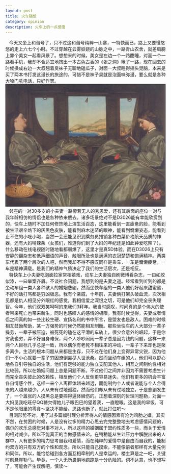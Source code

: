```yaml
---
layout: post
title: 火车随想
category: opinion
description: 火车上的一点感悟
---
```

&nbsp;&nbsp;&nbsp;今天又坐上和谐号了，只不过这和谐号纯粹一山寨，一特快而已，路上又要慢悠悠的走上六七个小时。不过穿越在云雾妖娆的山脉之中，一路青山农舍，就差肩膀上靠个美女一起看风景了。想想来的时候，美女是左边一个一路酣睡，对面一个一路看手机，我却不合适宜地掏出一本古色古香的《张之洞》瞅了一路，现在回去的时候换成右边一大叔翘着臭袜子无聊地磕瓜子，对面一大叔睡得摇头晃脑，本来是买了两本书打发这漫长的旅途的，可惜不是袜子臭就是泡面味弥漫，要么就是各种大嗓门吼电话，只好作罢。
![logo](/images/opinions/thinkintrain1.jpg)
<br>
&nbsp;&nbsp;&nbsp;邻座的一对30多岁的小夫妻一路旁若无人的秀恩爱，还有其后面的座位一对与我年龄相仿的情侣也是各种依来偎去。诸多场景绝对不是D3026能有幸能欣赏到的，快车上随时不加任何修饰地上演生活百态，这里能看到一直疲惫的脸，能看到被生活艰辛烙下的灰黑色皮肤，能看到麻木迷茫的眼神，能看到慵懒姿态，能看到止不住的小吃小喝，当然一会还能见识到乘务员推销各种白菜价格航天品质的神器，还有大妈啃辣条（女孩们，难道你们到了大妈的年纪还是如此钟爱吃辣？）。什么移动在线电视随时随地看都弱爆了，这里才是真5D体验。而在D3026上只有安静的翻杂志和低声细语的声音，触眼所及也是满满的衣冠楚楚和饱满精神。两类车代表了两个层次的人吧，然而我却不得不感叹同样是乘车，一车是慵懒疲惫，一车是精神满载。是我们的精神气质决定了我们的生活层次，还是相反。
<br>
&nbsp;&nbsp;&nbsp;特快车上小夫妻吃泡面拉家常相嬉戏，动车上夫妻独自刷微博看杂志，一曰如胶似漆，一曰举案齐眉。不谈社会问题，我想到的是夫妻之道。经常看到听到的都是坐动车组一类人各种骇人的婚姻悲剧，然而坐快车组的一类人他们好起来甜蜜蜜，不好的话打骂都是穷凶极恶。我有个亲戚，十年前，夫妻俩打架头破血流，次次相见都是仇人相见分外眼红的感觉，我相信爱之深恨之切，可是他们却完全丧失理智。今年，他们双双笑呵呵的来我们3拜年。我当时感叹，时间真的是个伟大的使者带来死亡也带来新生，同时也感叹人的感情的极限。我有时候觉得，夫妻或者情侣之间真的如一些比较生硬、宣扬名利的书中所言，是盟友也是敌人。困难的时候相互鼓励帮助，某一方强势的时候仍然能相互制衡。那些坐快车的人大部分一辈子操劳，一辈子被压迫，被死死的磕在这平滑的车轨上，很少会意外的崛起，于是你穷我也穷，弄不好自身难保，两个人吵吵闹闹一辈子总是因为钱的问题，这样一来两个人目标几乎总是一致，所以偶尔有老死不相往来的冲动，一辈子下来却也是聚多离少。生活的根本问题从来都是生存，只不过在他们身上变得异常尖锐，因为他们一不小心就要一辈子穷困潦倒尝尽人世沧桑。然而坐动车组的人，他们可以舒心地各自引导独自的生活，他们有足够的能力独立支配其他人，相互之间制约性相对比较弱，所以在婚姻问题上总是问题不断。不过他们之间并非因为不需要考虑生计而完全丧失彼此的依赖性，相反他们个人反倒更容易迷失，他们有更多的机会丰富各自情感个性，这样一来个人离群体越来越远，而能制约个人或者说能与个人合得来的人越来越少。人从未有过地孤独，然而他们却从未有过地独立，于是悲剧发生了，一个嚣张的人摸黑总是要摔得遍体鳞伤的。正想着深刻的哲理问题勒，对面一大妈见我吃旺仔QQ糖欠得她儿子眼巴巴的望着我，一直瞪眼。这是我的早饭，可不是他眼里的零食～坚决不能给。思路也断了，就此打住吧～
<br>
&nbsp;&nbsp;&nbsp;目测形势不对，用了过多篇幅引理分析弄得人的情感因素有沦为鸡肋之嫌。其实不然，在贫困的时候，人是没有过多的精力心思去完完整整地去考虑感情问题的，偶尔的欢乐总感觉对事不对人，所以这样的婚姻属于盟约性质多一些，而关于爱情的相对减少。所以不能真正的当做感情来论。在稍稍能从生计压力中解脱出来的人群中，人有更多的精力思考自我和爱情，而在纯粹的爱情中是自由而自我的，能制约双方的只有双方的个性和观念。所以只能自己摸索，不能像前者那样有大量先例和同伴。所以，能恰恰碰到各方面互相牵制的人是幸运的，楼主算是之一吧，关键时刻悬崖勒马。毕竟，一个人无所畏惧地疯跑是十分危险的。词不达意，也不想写了，可能会产生误解吧，慎读～
